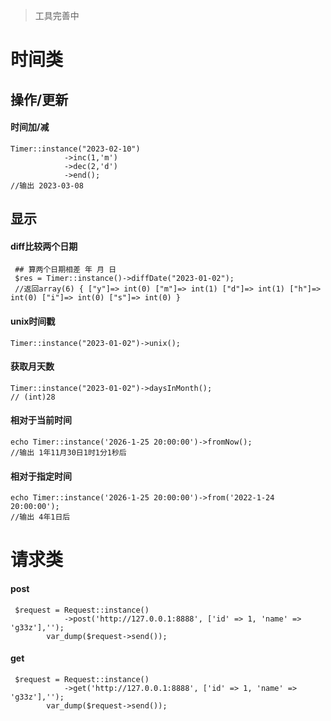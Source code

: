 

> 工具完善中
# 时间类
## 操作/更新
#### 时间加/减
~~~
Timer::instance("2023-02-10")
            ->inc(1,'m') 
            ->dec(2,'d')
            ->end();
//输出 2023-03-08     
~~~

## 显示
#### diff比较两个日期
~~~
 ## 算两个日期相差 年 月 日
 $res = Timer::instance()->diffDate("2023-01-02");
 //返回array(6) { ["y"]=> int(0) ["m"]=> int(1) ["d"]=> int(1) ["h"]=> int(0) ["i"]=> int(0) ["s"]=> int(0) }
~~~

#### unix时间戳
~~~
Timer::instance("2023-01-02")->unix();
~~~

#### 获取月天数
~~~
Timer::instance("2023-01-02")->daysInMonth();
// (int)28
~~~

#### 相对于当前时间
~~~
echo Timer::instance('2026-1-25 20:00:00')->fromNow();
//输出 1年11月30日1时1分1秒后
~~~
#### 相对于指定时间
~~~
echo Timer::instance('2026-1-25 20:00:00')->from('2022-1-24 20:00:00');
//输出 4年1日后
~~~

# 请求类

#### post
~~~
 $request = Request::instance()
            ->post('http://127.0.0.1:8888', ['id' => 1, 'name' => 'g33z'],'');
        var_dump($request->send());
~~~
#### get
~~~
 $request = Request::instance()
            ->get('http://127.0.0.1:8888', ['id' => 1, 'name' => 'g33z'],'');
        var_dump($request->send());
~~~
